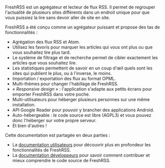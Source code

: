 FreshRSS est un agrégateur et lecteur de flux RSS. Il permet de regrouper l'actualité de plusieurs sites différents dans un endroit unique pour que vous puissiez la lire sans devoir aller de site en site.

FreshRSS a été conçu comme un agrégateur puissant et propose des tas de fonctionnalités :

- Agrégation des flux RSS et Atom.
- Utilisez les favoris pour marquer les articles qui vous ont plus ou que vous souhaitez lire plus tard.
- Le système de filtrage et de recherche permet de cibler exactement les articles que vous souhaitez lire.
- Les statistiques permettent de savoir en un coup d'œil quels sont les sites qui publient le plus, ou à l'inverse, le moins.
- Importation / exportation des flux au format OPML.
- Multi-thèmes pour changer l'habillage de FreshRSS.
- « *Responsive design* » : l'application s'adapte aux petits écrans pour emporter FreshRSS dans votre poche.
- Multi-utilisateurs pour héberger plusieurs personnes sur une même installation.
- API Google Reader pour pouvoir y brancher des applications Android.
- Auto-hébergeable : le code source est libre (AGPL3) et vous pouvez donc l'héberger sur votre propre serveur.
- Et bien d'autres !

Cette documentation est partagée en deux parties :

- La [documentation utilisateurs](/fr/Documentation_utilisateurs) pour découvrir plus en profondeur les fonctionnalités de FreshRSS.
- La [documentation développeurs](/fr/Documentation_développeurs) pour savoir comment contribuer et mieux comprendre le code source de FreshRSS.
